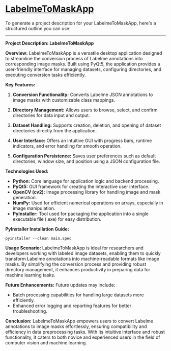 # [LabelmeToMaskApp](https://github.com/li-jin-1998/LabelmeToMaskApp)

To generate a project description for your LabelmeToMaskApp, here's a structured outline you can use:

---

**Project Description: LabelmeToMaskApp**

**Overview:**
LabelmeToMaskApp is a versatile desktop application designed to streamline the conversion process of Labelme annotations into corresponding image masks. Built using PyQt5, the application provides a user-friendly interface for managing datasets, configuring directories, and executing conversion tasks efficiently.

**Key Features:**
1. **Conversion Functionality:** Converts Labelme JSON annotations to image masks with customizable class mappings.
   
2. **Directory Management:** Allows users to browse, select, and confirm directories for data input and output.
   
3. **Dataset Handling:** Supports creation, deletion, and opening of dataset directories directly from the application.
   
4. **User Interface:** Offers an intuitive GUI with progress bars, runtime indicators, and error handling for smooth operation.
   
5. **Configuration Persistence:** Saves user preferences such as default directories, window size, and position using a JSON configuration file.

**Technologies Used:**
- **Python:** Core language for application logic and backend processing.
- **PyQt5:** GUI framework for creating the interactive user interface.
- **OpenCV (cv2):** Image processing library for handling image and mask generation.
- **NumPy:** Used for efficient numerical operations on arrays, especially in image manipulation.
- **PyInstaller:** Tool used for packaging the application into a single executable file (.exe) for easy distribution.

**PyInstaller Installation Guide:**
```
pyinstaller --clean main.spec
```


**Usage Scenario:**
LabelmeToMaskApp is ideal for researchers and developers working with labeled image datasets, enabling them to quickly transform Labelme annotations into machine-readable formats like image masks. By simplifying the conversion process and providing robust directory management, it enhances productivity in preparing data for machine learning tasks.

**Future Enhancements:**
Future updates may include:
- Batch processing capabilities for handling large datasets more efficiently.
- Enhanced error logging and reporting features for better troubleshooting.

**Conclusion:**
LabelmeToMaskApp empowers users to convert Labelme annotations to image masks effortlessly, ensuring compatibility and efficiency in data preprocessing tasks. With its intuitive interface and robust functionality, it caters to both novice and experienced users in the field of computer vision and machine learning.